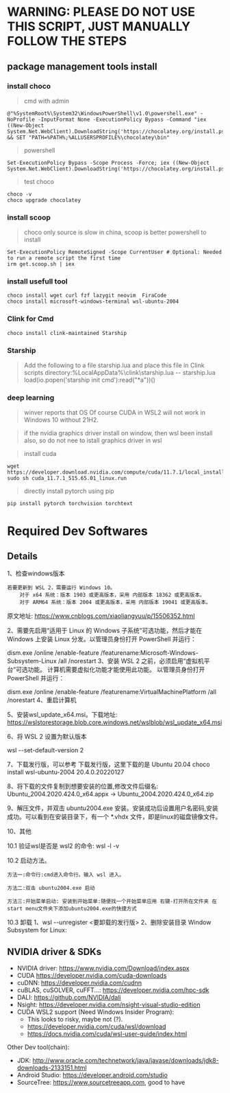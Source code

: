 
# WARNING: PLEASE DO NOT USE THIS SCRIPT, JUST MANUALLY FOLLOW THE STEPS

## package management tools install

### install choco

> cmd with admin

```
@"%SystemRoot%\System32\WindowsPowerShell\v1.0\powershell.exe" -NoProfile -InputFormat None -ExecutionPolicy Bypass -Command "iex ((New-Object System.Net.WebClient).DownloadString('https://chocolatey.org/install.ps1'))" && SET "PATH=%PATH%;%ALLUSERSPROFILE%\chocolatey\bin"

```

> powershell

```
Set-ExecutionPolicy Bypass -Scope Process -Force; iex ((New-Object System.Net.WebClient).DownloadString('https://chocolatey.org/install.ps1'))

```

> test choco

```
choco -v
choco upgrade chocolatey

```

### install scoop
>
> choco only source is slow in china, scoop is better
> powershell to install

```
Set-ExecutionPolicy RemoteSigned -Scope CurrentUser # Optional: Needed to run a remote script the first time
irm get.scoop.sh | iex

```

### install usefull tool

```
choco install wget curl fzf lazygit neovim  FiraCode 
choco install microsoft-windows-terminal wsl-ubuntu-2004

```

### Clink for Cmd

` choco install clink-maintained Starship `

### Starship
>
> Add the following to a file starship.lua and place this file in Clink scripts directory:%LocalAppData%\clink\starship.lua
> -- starship.lua
> load(io.popen('starship init cmd'):read("*a"))()

### deep learning
>
> winver reports that OS Of course CUDA in WSL2 will not work in Windows 10 without 21H2.

> if the nvidia graphics driver install on window, then wsl been install also, so do not 
> nee to istall graphics driver in wsl

> install cuda
```
wget https://developer.download.nvidia.com/compute/cuda/11.7.1/local_installers/cuda_11.7.1_515.65.01_linux.run
sudo sh cuda_11.7.1_515.65.01_linux.run

```

> directly install pytorch using pip 

```
pip install pytorch torchvision torchtext
```


# Required Dev Softwares

## Details

1、检查windows版本

    若要更新到 WSL 2，需要运行 Windows 10。
        对于 x64 系统：版本 1903 或更高版本，采用 内部版本 18362 或更高版本。
        对于 ARM64 系统：版本 2004 或更高版本，采用 内部版本 19041 或更高版本。

原文地址: <https://www.cnblogs.com/xiaoliangyuu/p/15506352.html>

2、需要先启用“适用于 Linux 的 Windows 子系统”可选功能，然后才能在 Windows 上安装 Linux 分发。以管理员身份打开 PowerShell 并运行：

dism.exe /online /enable-feature /featurename:Microsoft-Windows-Subsystem-Linux /all /norestart
3、安装 WSL 2 之前，必须启用“虚拟机平台”可选功能。 计算机需要虚拟化功能才能使用此功能。 以管理员身份打开 PowerShell 并运行：

dism.exe /online /enable-feature /featurename:VirtualMachinePlatform /all /norestart
4、重启计算机

5、安装wsl_update_x64.msi。下载地址: <https://wslstorestorage.blob.core.windows.net/wslblob/wsl_update_x64.msi>

6、将 WSL 2 设置为默认版本

wsl --set-default-version 2

7、下载发行版，可以参考 下载发行版，这里下载的是 Ubuntu 20.04
choco install  wsl-ubuntu-2004 20.4.0.20220127

8、将下载的文件复制到想要安装的位置,修改文件后缀名: Ubuntu_2004.2020.424.0_x64.appx -> Ubuntu_2004.2020.424.0_x64.zip

9、解压文件，并双击 ubuntu2004.exe 安装。安装成功后设置用户名密码,安装成功。可以看到在安装目录下，有一个 *.vhdx 文件，即是linux的磁盘镜像文件。

10、其他

10.1 验证wsl是否是 wsl2 的命令: wsl -l -v

10.2 启动方法。

    方法一:命令行:cmd进入命令行。输入 wsl 进入。  

    方法二:双击 ubuntu2004.exe 启动  

    方法三:开始菜单启动: 安装到开始菜单:随便找一个开始菜单应用 右键-打开所在文件夹 在start menu文件夹下添加ubuntu2004.exe的快捷方式

10.3 卸载 1、wsl --unregister <要卸载的发行版>   2、删除安装目录
Window Subsystem for Linux:

## NVIDIA driver & SDKs

- NVIDIA driver: <https://www.nvidia.com/Download/index.aspx>
- CUDA <https://developer.nvidia.com/cuda-downloads>
- cuDNN: <https://developer.nvidia.com/cudnn>
- cuBLAS, cuSOLVER, cuFFT...: <https://developer.nvidia.com/hpc-sdk>
- DALI: <https://github.com/NVIDIA/dali>
- Nsight: <https://developer.nvidia.com/nsight-visual-studio-edition>
- CUDA WSL2 support (Need Windows Insider Program):
  - This looks to risky, maybe not (?).
  - <https://developer.nvidia.com/cuda/wsl/download>
  - <https://docs.nvidia.com/cuda/wsl-user-guide/index.html>

Other Dev tool(chain):

- JDK: <http://www.oracle.com/technetwork/java/javase/downloads/jdk8-downloads-2133151.html>
- Android Studio: <https://developer.android.com/studio>
- SourceTree: <https://www.sourcetreeapp.com>, good to have
